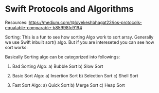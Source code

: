 
# Swift Protocols and Algorithms

Resources:
https://medium.com/@lovekeshbhagat23/ios-protocols-equatable-comparable-b85998fc9194


Sorting:
  This is a fun to see how sorting Algo work to sort array. Generally we use Swift inbuilt sort() algo.
  But if you are intereseted you can see how sort works:
  
  Basically Sorting algo can be categorized into followings:
   1. Bad Sorting Algo:
      a) Bubble Sort
      b) Slow Sort
   
   2. Basic Sort Algo:
      a) Insertion Sort
      b) Selection Sort
      c) Shell Sort
      
   3. Fast Sort Algo:
      a) Quick Sort
      b) Merge Sort
      c) Heap Sort
